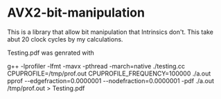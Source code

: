 # AVX2-bit-manipulation
This is a library that allow bit manipulation that Intrinsics don't. This take abut 20 clock cycles by my calculations. 


Testing.pdf was genrated with 

g++ -lprofiler -lfmt -mavx -pthread -march=native ./testing.cc
CPUPROFILE=/tmp/prof.out CPUPROFILE_FREQUENCY=100000 ./a.out
pprof --edgefraction=0.0000001 --nodefraction=0.0000001 -pdf ./a.out /tmp/prof.out > Testing.pdf
